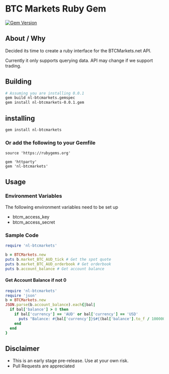 # BTC Markets Ruby Gem
[![Gem Version](https://badge.fury.io/rb/nl-btcmarkets.svg)](https://badge.fury.io/rb/nl-btcmarkets)

## About / Why
Decided its time to create a ruby interface for the BTCMarkets.net API.

Currently it only supports querying data. API may change if we support trading.

## Building

```bash
# Assuming you are installing 0.0.1
gem build nl-btcmarkets.gemspec
gem install nl-btcmarkets-0.0.1.gem
```

## installing
```bash
gem install nl-btcmarkets
```

### Or add the following to your Gemfile
```text
source 'https://rubygems.org'

gem 'httparty'
gem 'nl-btcmarkets'
```

## Usage
### Environment Variables
The following environment variables need to be set up
* btcm_access_key
* btcm_access_secret

### Sample Code
```ruby
require 'nl-btcmarkets'

b = BTCMarkets.new
puts b.market_BTC_AUD_tick # Get the spot quote
puts b.market_BTC_AUD_orderbook # Get orderbook
puts b.account_balance # Get account balance
```

#### Get Account Balance if not 0
```ruby
require 'nl-btcmarkets'
require 'json'
b = BTCMarkets.new
JSON.parse(b.account_balance).each{|bal|
  if bal['balance'] > 0 then
    if bal['currency'] == 'AUD' or bal['currency'] == 'USD'
      puts "Balance: #{bal['currency']}$#{(bal['balance'].to_f / 100000000).to_s} / Trading Balance: #{bal['currency']}$#{(bal['pendingFunds'].to_f / 100000000).to_s}"
    end
  end
}
```

## Disclaimer
* This is an early stage pre-release. Use at your own risk.
* Pull Requests are appreciated
